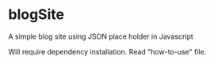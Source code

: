 # blogSite
A simple blog site using JSON place holder in Javascript

Will require dependency installation.
Read "how-to-use" file.

